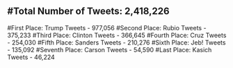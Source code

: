 #Total Number of Tweets: 2,418,226 
---
#First Place: Trump Tweets - 977,056
#Second Place: Rubio Tweets - 375,233
#Third Place: Clinton Tweets - 366,645
#Fourth Place: Cruz Tweets - 254,030
#Fifth Place: Sanders Tweets - 210,276
#Sixth Place: Jeb! Tweets - 135,092
#Seventh Place: Carson Tweets - 54,590
#Last Place: Kasich Tweets - 46,224

